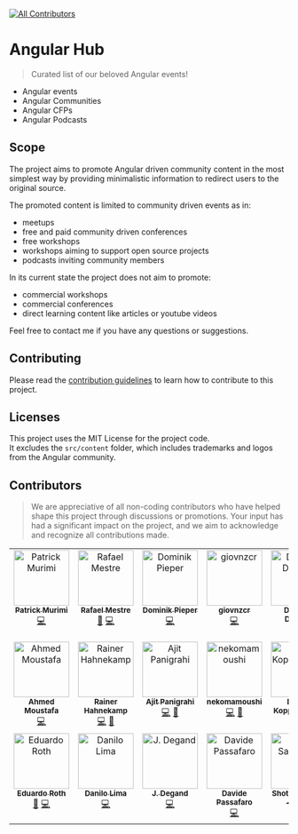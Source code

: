 [![All Contributors](https://img.shields.io/github/all-contributors/angular-sanctuary/angular-hub?color=ee8449&style=flat-square)](#contributors)

# Angular Hub

> Curated list of our beloved Angular events!

- Angular events
- Angular Communities
- Angular CFPs
- Angular Podcasts

## Scope

The project aims to promote Angular driven community content in the most simplest way by providing minimalistic information to redirect users to the original source.

The promoted content is limited to community driven events as in:

- meetups
- free and paid community driven conferences
- free workshops
- workshops aiming to support open source projects
- podcasts inviting community members

In its current state the project does not aim to promote:

- commercial workshops
- commercial conferences
- direct learning content like articles or youtube videos

Feel free to contact me if you have any questions or suggestions.

## Contributing

Please read the [contribution guidelines](CONTRIBUTING.md) to learn how to contribute to this project.

## Licenses

This project uses the MIT License for the project code.  
It excludes the `src/content` folder, which includes trademarks and logos from the Angular community.

## Contributors

> We are appreciative of all non-coding contributors who have helped shape this project through discussions or promotions. Your input has had a significant impact on the project, and we aim to acknowledge and recognize all contributions made.

<!-- ALL-CONTRIBUTORS-LIST:START - Do not remove or modify this section -->
<!-- prettier-ignore-start -->
<!-- markdownlint-disable -->
<table>
  <tbody>
    <tr>
      <td align="center" valign="top" width="14.28%"><a href="https://linkfree.io/grand-rick001"><img src="https://avatars.githubusercontent.com/u/89421020?v=4?s=100" width="100px;" alt="Patrick Murimi"/><br /><sub><b>Patrick Murimi</b></sub></a><br /><a href="#code-grand-rick001" title="Code">💻</a></td>
      <td align="center" valign="top" width="14.28%"><a href="https://github.com/rlmestre"><img src="https://avatars.githubusercontent.com/u/277805?v=4?s=100" width="100px;" alt="Rafael Mestre"/><br /><sub><b>Rafael Mestre</b></sub></a><br /><a href="#bug-rlmestre" title="Bug reports">🐛</a> <a href="#code-rlmestre" title="Code">💻</a></td>
      <td align="center" valign="top" width="14.28%"><a href="http://nxext.dev"><img src="https://avatars.githubusercontent.com/u/77470?v=4?s=100" width="100px;" alt="Dominik Pieper"/><br /><sub><b>Dominik Pieper</b></sub></a><br /><a href="#code-DominikPieper" title="Code">💻</a></td>
      <td align="center" valign="top" width="14.28%"><a href="https://github.com/giovnzcr"><img src="https://avatars.githubusercontent.com/u/11030212?v=4?s=100" width="100px;" alt="giovnzcr"/><br /><sub><b>giovnzcr</b></sub></a><br /><a href="#code-giovnzcr" title="Code">💻</a></td>
      <td align="center" valign="top" width="14.28%"><a href="https://github.com/Dyqmin"><img src="https://avatars.githubusercontent.com/u/23712053?v=4?s=100" width="100px;" alt="Dominik Donoch"/><br /><sub><b>Dominik Donoch</b></sub></a><br /><a href="#bug-Dyqmin" title="Bug reports">🐛</a> <a href="#code-Dyqmin" title="Code">💻</a></td>
      <td align="center" valign="top" width="14.28%"><a href="https://github.com/ilirbeqirii"><img src="https://avatars.githubusercontent.com/u/24731032?v=4?s=100" width="100px;" alt="Ilir Beqiri"/><br /><sub><b>Ilir Beqiri</b></sub></a><br /><a href="#code-ilirbeqirii" title="Code">💻</a></td>
      <td align="center" valign="top" width="14.28%"><a href="https://eneajaho.me"><img src="https://avatars.githubusercontent.com/u/25394362?v=4?s=100" width="100px;" alt="Enea Jahollari"/><br /><sub><b>Enea Jahollari</b></sub></a><br /><a href="#code-eneajaho" title="Code">💻</a> <a href="#bug-eneajaho" title="Bug reports">🐛</a></td>
    </tr>
    <tr>
      <td align="center" valign="top" width="14.28%"><a href="https://ahmed-moustafa.de/"><img src="https://avatars.githubusercontent.com/u/43710157?v=4?s=100" width="100px;" alt="Ahmed Moustafa"/><br /><sub><b>Ahmed Moustafa</b></sub></a><br /><a href="#code-ahmedhmf" title="Code">💻</a></td>
      <td align="center" valign="top" width="14.28%"><a href="https://www.rainerhahnekamp.com"><img src="https://avatars.githubusercontent.com/u/5721205?v=4?s=100" width="100px;" alt="Rainer Hahnekamp"/><br /><sub><b>Rainer Hahnekamp</b></sub></a><br /><a href="#code-rainerhahnekamp" title="Code">💻</a> <a href="#doc-rainerhahnekamp" title="Documentation">📖</a></td>
      <td align="center" valign="top" width="14.28%"><a href="https://beta.ajitpanigrahi.com"><img src="https://avatars.githubusercontent.com/u/19947758?v=4?s=100" width="100px;" alt="Ajit Panigrahi"/><br /><sub><b>Ajit Panigrahi</b></sub></a><br /><a href="#code-ajitzero" title="Code">💻</a> <a href="#bug-ajitzero" title="Bug reports">🐛</a></td>
      <td align="center" valign="top" width="14.28%"><a href="https://github.com/nekomamoushi"><img src="https://avatars.githubusercontent.com/u/46743117?v=4?s=100" width="100px;" alt="nekomamoushi"/><br /><sub><b>nekomamoushi</b></sub></a><br /><a href="#code-nekomamoushi" title="Code">💻</a> <a href="#bug-nekomamoushi" title="Bug reports">🐛</a></td>
      <td align="center" valign="top" width="14.28%"><a href="https://k9n.dev"><img src="https://avatars.githubusercontent.com/u/4279702?v=4?s=100" width="100px;" alt="Danny Koppenhagen"/><br /><sub><b>Danny Koppenhagen</b></sub></a><br /><a href="#code-d-koppenhagen" title="Code">💻</a></td>
      <td align="center" valign="top" width="14.28%"><a href="http://ngrome.io"><img src="https://avatars.githubusercontent.com/u/281553?v=4?s=100" width="100px;" alt="Luciano"/><br /><sub><b>Luciano</b></sub></a><br /><a href="#code-lucianomurr" title="Code">💻</a></td>
      <td align="center" valign="top" width="14.28%"><a href="https://www.linkedin.com/in/adrianromanski/"><img src="https://avatars.githubusercontent.com/u/44946000?v=4?s=100" width="100px;" alt="Adrian Romanski"/><br /><sub><b>Adrian Romanski</b></sub></a><br /><a href="#code-AdrianRomanski" title="Code">💻</a></td>
    </tr>
    <tr>
      <td align="center" valign="top" width="14.28%"><a href="https://eduardoroth.dev"><img src="https://avatars.githubusercontent.com/u/5419161?v=4?s=100" width="100px;" alt="Eduardo Roth"/><br /><sub><b>Eduardo Roth</b></sub></a><br /><a href="#doc-eduardoRoth" title="Documentation">📖</a> <a href="#code-eduardoRoth" title="Code">💻</a></td>
      <td align="center" valign="top" width="14.28%"><a href="https://github.com/danilolmc"><img src="https://avatars.githubusercontent.com/u/31545128?v=4?s=100" width="100px;" alt="Danilo Lima"/><br /><sub><b>Danilo Lima</b></sub></a><br /><a href="#code-danilolmc" title="Code">💻</a></td>
      <td align="center" valign="top" width="14.28%"><a href="https://github.com/jdegand"><img src="https://avatars.githubusercontent.com/u/70610011?v=4?s=100" width="100px;" alt="J. Degand"/><br /><sub><b>J. Degand</b></sub></a><br /><a href="#code-jdegand" title="Code">💻</a></td>
      <td align="center" valign="top" width="14.28%"><a href="https://www.linkedin.com/in/davide-passafaro/"><img src="https://avatars.githubusercontent.com/u/29404081?v=4?s=100" width="100px;" alt="Davide Passafaro"/><br /><sub><b>Davide Passafaro</b></sub></a><br /><a href="#code-DavidePassafaro" title="Code">💻</a></td>
      <td align="center" valign="top" width="14.28%"><a href="https://ver1000000.com/"><img src="https://avatars.githubusercontent.com/u/6778957?v=4?s=100" width="100px;" alt="Shota Sasaki -- AKAI"/><br /><sub><b>Shota Sasaki -- AKAI</b></sub></a><br /><a href="#code-ver-1000000" title="Code">💻</a></td>
    </tr>
  </tbody>
</table>

<!-- markdownlint-restore -->
<!-- prettier-ignore-end -->

<!-- ALL-CONTRIBUTORS-LIST:END -->
